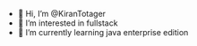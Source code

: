 - 👋 Hi, I’m @KiranTotager
- 👀 I’m interested in fullstack
- 🌱 I’m currently learning java enterprise edition

<!---
KiranTotager/KiranTotager is a ✨ special ✨ repository because its `README.md` (this file) appears on your GitHub profile.
You can click the Preview link to take a look at your changes.
--->
